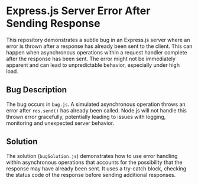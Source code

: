 # Express.js Server Error After Sending Response

This repository demonstrates a subtle bug in an Express.js server where an error is thrown after a response has already been sent to the client.  This can happen when asynchronous operations within a request handler complete after the response has been sent.  The error might not be immediately apparent and can lead to unpredictable behavior, especially under high load.

## Bug Description
The bug occurs in `bug.js`. A simulated asynchronous operation throws an error after `res.send()` has already been called. Node.js will not handle this thrown error gracefully, potentially leading to issues with logging, monitoring and unexpected server behavior.

## Solution
The solution (`bugSolution.js`) demonstrates how to use error handling within asynchronous operations that accounts for the possibility that the response may have already been sent. It uses a try-catch block, checking the status code of the response before sending additional responses.